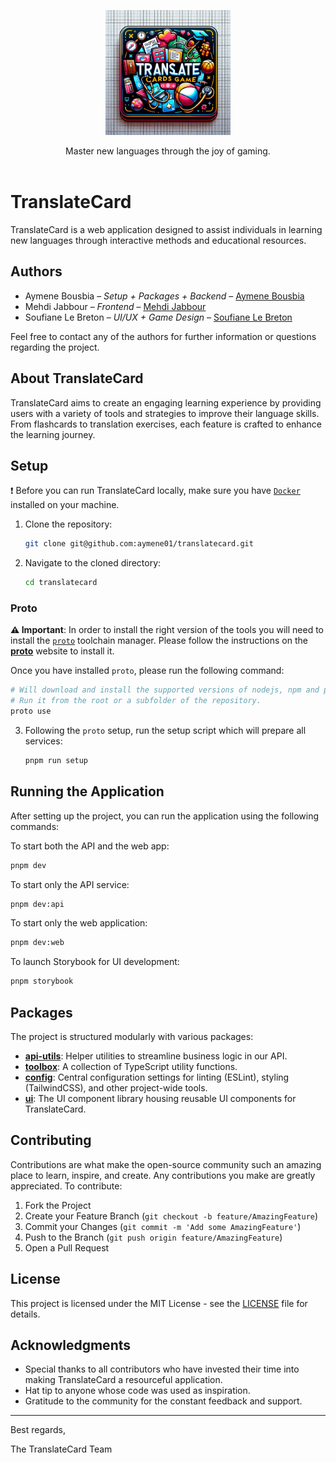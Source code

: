 <p align="center">
  <picture>
    <source srcset="./assets/logo.png">
    <img alt="TranslateCard logo" height="200px" src="./assets/logo.png"> <!-- Logo height increased from 60px to 120px -->
  </picture>
  <p align="center">
    Master new languages through the joy of gaming.
    <br />
    <br />
</p>

# TranslateCard

TranslateCard is a web application designed to assist individuals in learning new languages through interactive methods and educational resources.

## Authors

- Aymene Bousbia – *Setup + Packages + Backend* – [Aymene Bousbia](https://github.com/aymene01)
- Mehdi Jabbour – *Frontend* – [Mehdi Jabbour](https://github.com/Mehdii-tech)
- Soufiane Le Breton – *UI/UX + Game Design* – [Soufiane Le Breton](https://github.com/Soufi4ne)

Feel free to contact any of the authors for further information or questions regarding the project.

## About TranslateCard

TranslateCard aims to create an engaging learning experience by providing users with a variety of tools and strategies to improve their language skills. From flashcards to translation exercises, each feature is crafted to enhance the learning journey.

## Setup

❗️ Before you can run TranslateCard locally, make sure you have [`Docker`](https://www.docker.com/products/docker-desktop/) installed on your machine.

1. Clone the repository:

    ```bash
    git clone git@github.com:aymene01/translatecard.git
    ```

2. Navigate to the cloned directory:

    ```bash
    cd translatecard
    ```
### Proto

**⚠️ Important**: In order to install the right version of the tools you will need to install the [`proto`](https://moonrepo.dev/proto) toolchain manager.
Please follow the instructions on the [**proto**](https://moonrepo.dev/docs/proto/install) website to install it.

Once you have installed `proto`, please run the following command:

```bash
# Will download and install the supported versions of nodejs, npm and pnpm.
# Run it from the root or a subfolder of the repository.
proto use
```

3. Following the `proto` setup, run the setup script which will prepare all services:

    ```bash
    pnpm run setup
    ```

## Running the Application

After setting up the project, you can run the application using the following commands:

To start both the API and the web app:

```bash
pnpm dev
```

To start only the API service:

```bash
pnpm dev:api
```

To start only the web application:

```bash
pnpm dev:web
```

To launch Storybook for UI development:

```bash
pnpm storybook
```

## Packages

The project is structured modularly with various packages:

- **[api-utils](./packages/api-utils)**: Helper utilities to streamline business logic in our API.
- **[toolbox](./packages/toolbox)**: A collection of TypeScript utility functions.
- **[config](./packages/config)**: Central configuration settings for linting (ESLint), styling (TailwindCSS), and other project-wide tools.
- **[ui](./packages/ui)**: The UI component library housing reusable UI components for TranslateCard.

## Contributing

Contributions are what make the open-source community such an amazing place to learn, inspire, and create. Any contributions you make are greatly appreciated. To contribute:

1. Fork the Project
2. Create your Feature Branch (`git checkout -b feature/AmazingFeature`)
3. Commit your Changes (`git commit -m 'Add some AmazingFeature'`)
4. Push to the Branch (`git push origin feature/AmazingFeature`)
5. Open a Pull Request

## License

This project is licensed under the MIT License - see the [LICENSE](LICENSE.md) file for details.

## Acknowledgments

- Special thanks to all contributors who have invested their time into making TranslateCard a resourceful application.
- Hat tip to anyone whose code was used as inspiration.
- Gratitude to the community for the constant feedback and support.

---
Best regards,

The TranslateCard Team
